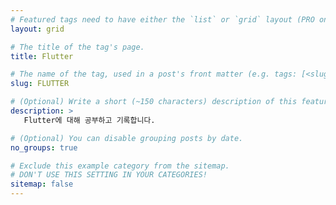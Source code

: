 ```yaml
---
# Featured tags need to have either the `list` or `grid` layout (PRO only).
layout: grid

# The title of the tag's page.
title: Flutter

# The name of the tag, used in a post's front matter (e.g. tags: [<slug>]).
slug: FLUTTER

# (Optional) Write a short (~150 characters) description of this featured tag.
description: >
   Flutter에 대해 공부하고 기록합니다.

# (Optional) You can disable grouping posts by date.
no_groups: true

# Exclude this example category from the sitemap.
# DON'T USE THIS SETTING IN YOUR CATEGORIES!
sitemap: false
---
```

